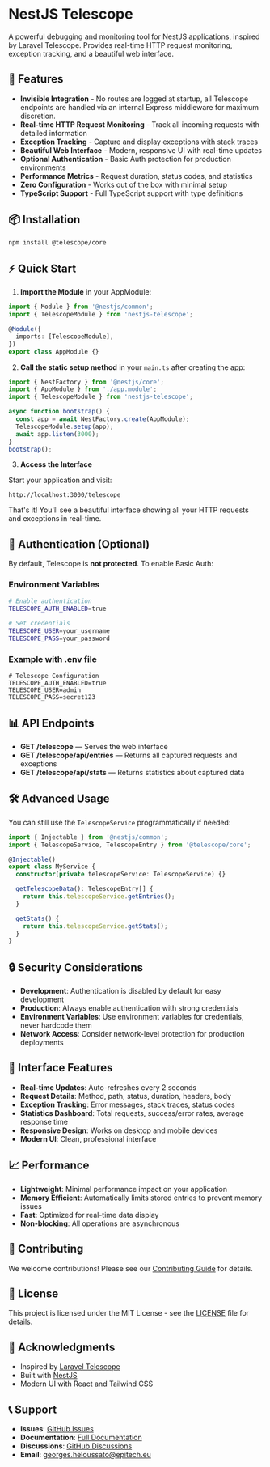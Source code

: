 # NestJS Telescope

A powerful debugging and monitoring tool for NestJS applications, inspired by Laravel Telescope. Provides real-time HTTP request monitoring, exception tracking, and a beautiful web interface.

## 🚀 Features

- **Invisible Integration** - No routes are logged at startup, all Telescope endpoints are handled via an internal Express middleware for maximum discretion.
- **Real-time HTTP Request Monitoring** - Track all incoming requests with detailed information
- **Exception Tracking** - Capture and display exceptions with stack traces
- **Beautiful Web Interface** - Modern, responsive UI with real-time updates
- **Optional Authentication** - Basic Auth protection for production environments
- **Performance Metrics** - Request duration, status codes, and statistics
- **Zero Configuration** - Works out of the box with minimal setup
- **TypeScript Support** - Full TypeScript support with type definitions

## 📦 Installation

```bash
npm install @telescope/core
```

## ⚡ Quick Start

1. **Import the Module** in your AppModule:

```typescript
import { Module } from '@nestjs/common';
import { TelescopeModule } from 'nestjs-telescope';

@Module({
  imports: [TelescopeModule],
})
export class AppModule {}
```

2. **Call the static setup method** in your `main.ts` after creating the app:

```typescript
import { NestFactory } from '@nestjs/core';
import { AppModule } from './app.module';
import { TelescopeModule } from 'nestjs-telescope';

async function bootstrap() {
  const app = await NestFactory.create(AppModule);
  TelescopeModule.setup(app);
  await app.listen(3000);
}
bootstrap();
```

3. **Access the Interface**

Start your application and visit:
```
http://localhost:3000/telescope
```

That's it! You'll see a beautiful interface showing all your HTTP requests and exceptions in real-time.

## 🔐 Authentication (Optional)

By default, Telescope is **not protected**. To enable Basic Auth:

### Environment Variables

```bash
# Enable authentication
TELESCOPE_AUTH_ENABLED=true

# Set credentials
TELESCOPE_USER=your_username
TELESCOPE_PASS=your_password
```

### Example with .env file

```env
# Telescope Configuration
TELESCOPE_AUTH_ENABLED=true
TELESCOPE_USER=admin
TELESCOPE_PASS=secret123
```

## 📊 API Endpoints

- **GET /telescope** — Serves the web interface
- **GET /telescope/api/entries** — Returns all captured requests and exceptions
- **GET /telescope/api/stats** — Returns statistics about captured data

## 🛠️ Advanced Usage

You can still use the `TelescopeService` programmatically if needed:

```typescript
import { Injectable } from '@nestjs/common';
import { TelescopeService, TelescopeEntry } from '@telescope/core';

@Injectable()
export class MyService {
  constructor(private telescopeService: TelescopeService) {}

  getTelescopeData(): TelescopeEntry[] {
    return this.telescopeService.getEntries();
  }

  getStats() {
    return this.telescopeService.getStats();
  }
}
```

## 🔒 Security Considerations

- **Development**: Authentication is disabled by default for easy development
- **Production**: Always enable authentication with strong credentials
- **Environment Variables**: Use environment variables for credentials, never hardcode them
- **Network Access**: Consider network-level protection for production deployments

## 🎨 Interface Features

- **Real-time Updates**: Auto-refreshes every 2 seconds
- **Request Details**: Method, path, status, duration, headers, body
- **Exception Tracking**: Error messages, stack traces, status codes
- **Statistics Dashboard**: Total requests, success/error rates, average response time
- **Responsive Design**: Works on desktop and mobile devices
- **Modern UI**: Clean, professional interface

## 📈 Performance

- **Lightweight**: Minimal performance impact on your application
- **Memory Efficient**: Automatically limits stored entries to prevent memory issues
- **Fast**: Optimized for real-time data display
- **Non-blocking**: All operations are asynchronous

## 🤝 Contributing

We welcome contributions! Please see our [Contributing Guide](../../CONTRIBUTING.md) for details.

## 📄 License

This project is licensed under the MIT License - see the [LICENSE](../../LICENSE) file for details.

## 🙏 Acknowledgments

- Inspired by [Laravel Telescope](https://laravel.com/docs/telescope)
- Built with [NestJS](https://nestjs.com/)
- Modern UI with React and Tailwind CSS

## 📞 Support

- **Issues**: [GitHub Issues](https://github.com/HiGeorges/NestJs-Telescope/issues)
- **Documentation**: [Full Documentation](https://github.com/HiGeorges/NestJs-Telescope/wiki)
- **Discussions**: [GitHub Discussions](https://github.com/HiGeorges/NestJs-Telescope/discussions)
- **Email**: georges.heloussato@epitech.eu 